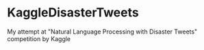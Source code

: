 # KaggleDisasterTweets
My attempt at "Natural Language Processing with Disaster Tweets" competition by Kaggle
